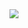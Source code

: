 <a href="https://moviegen.vercel.app/">
  <img src="https://moviegen.vercel.app/assets/movie-gen-background.png">
</a>
